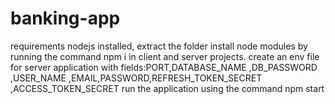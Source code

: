 # banking-app

requirements
nodejs installed,
extract the folder
install node modules by running the command npm i in client and server projects.
create an env file for server application with fields:PORT,DATABASE_NAME ,DB_PASSWORD ,USER_NAME ,EMAIL,PASSWORD,REFRESH_TOKEN_SECRET ,ACCESS_TOKEN_SECRET
run the application using the command npm start
